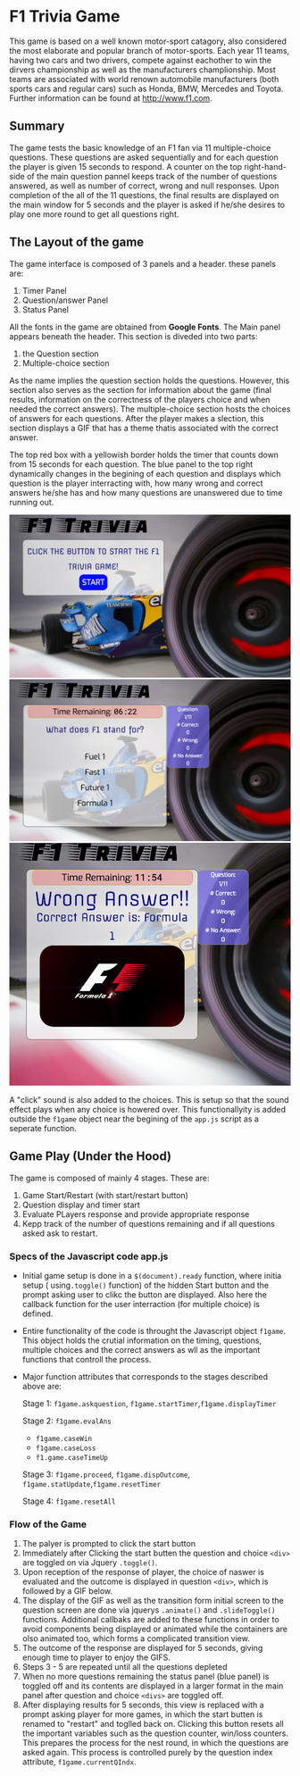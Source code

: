 # F1 Trivia Game
This game is based on a well known motor-sport catagory, also considered the most elaborate and popular branch of motor-sports. Each year 11 teams, having two cars and two drivers, compete against eachother to win the dirvers championship as well as the manufacturers champlionship. Most teams are associated with world renown automobile manufacturers (both sports cars and regular cars) such as Honda, BMW, Mercedes and Toyota. Further information can be found at http://www.f1.com.
## Summary
The game tests the basic knowledge of an F1 fan via 11 multiple-choice questions. These questions are asked sequentially and for each question the player is given 15 seconds to respond. A counter on the top right-hand-side of the main question pannel keeps track of the number of questions answered, as well as number of correct, wrong and null responses. Upon completion of the all of the 11 questions, the final results are displayed on the main window for 5 seconds and the player is asked if he/she desires to play one more round to get all questions right.

## The Layout of the game
The game interface is composed of 3 panels and a header. these panels are:
1. Timer Panel
2. Question/answer Panel
3. Status Panel

All the fonts in the game are obtained from **Google Fonts**. The Main panel appears beneath the header. This section is diveded into two parts:
1. the Question section
2. Multiple-choice section

 As the name implies the question section holds the questions. However, this section also serves as the section for information about the game (final results, information on the correctness of the players choice and when needed the correct answers). The multiple-choice section hosts the choices of answers for each questions. After the player makes a slection, this section displays a GIF that has a theme thatis associated with the correct answer. 
 
 The top red box with a yellowish border holds the timer that counts down from 15 seconds for each question. The blue panel to the top right dynamically changes in the begining of each question and displays which question is the player interracting with, how many wrong and correct answers he/she has and how many questions are unanswered due to time running out. 

![Game Layout 1](assets/images/game_layout1.png)
![Game Layout 2](assets/images/game_Layout2.png)
![Game Layout 2](assets/images/game_Layout3.png)

A "click" sound is also added to the choices. This is setup so that the sound effect plays when any choice is howered over. This functionallyity is added outside the ```f1game``` object near the begining of the ```app.js``` script as a seperate function.

## Game Play (Under the Hood)
The game is composed of mainly 4 stages. These are:
1. Game Start/Restart (with start/restart button)
2. Question display and timer start
3. Evaluate PLayers response and provide appropriate response
4. Kepp track of the number of questions remaining and if all questions asked ask to restart.

### Specs of the Javascript code **app.js**

* Initial game setup is done in a ```$(document).ready``` function, where initia setup ( using``.toggle()`` function) of the hidden Start button and the prompt asking user to clikc the button are displayed. Also here the callback function for the user interraction (for multiple choice) is defined.
*  Entire functionality of the code is throught the Javascript object ```f1game```. This object holds the crutial information on the timing, questions, multiple choices and the correct answers as wll as the important functions that controll the process. 
* Major function attributes that corresponds to the stages described above are:

    Stage 1: ```f1game.askquestion```, ```f1game.startTimer```,```f1game.displayTimer```
    
    Stage 2: ```f1game.evalAns```
    * ```f1game.caseWin```
    * ```f1game.caseLoss```
    * ```f1.game.caseTimeUp```
    
    Stage 3: ```f1game.proceed```, ```f1game.dispOutcome```, ```f1game.statUpdate```,```f1game.resetTimer```
    
    Stage 4: ```f1game.resetAll```

### Flow of the Game
1. The palyer is prompted to click the start button
2. Immediately after Clicking the start butten the question and choice ```<div>``` are toggled on via Jquery ```.toggle()```.
3. Upon reception of the response of player, the choice of naswer is evaluated and the outcome is displayed in question ``<div>``, which is followed by a GIF below. 
4. The display of the GIF as well as the transition form initial screen to the question screen are done via jquerys ``.animate()`` and ``.slideToggle()`` functions. Additional callbaks are added to these functions in order to avoid components being displayed or animated while the containers are olso animated too, which forms a complicated transition view. 
5. The outcome of the response are displayed for 5 seconds, giving enough time to player to enjoy the GIFS. 
6. Steps 3 - 5 are repeated until all the questions depleted
7. When no more questions remaining the status panel (blue panel) is toggled off and its contents are displayed in a larger format in the main panel after question and choice ``<divs>`` are toggled off. 
8. After displaying results for 5 seconds, this view is replaced with a prompt asking player for more games, in which the start butten is renamed to "restart" and toglled back on. Clicking this button resets all the important variables such as the question counter, win/loss counters. This prepares the process for the nest round, in which the questions are asked again. This process is controlled purely by the question index attribute, ```f1game.currentQIndx```.

